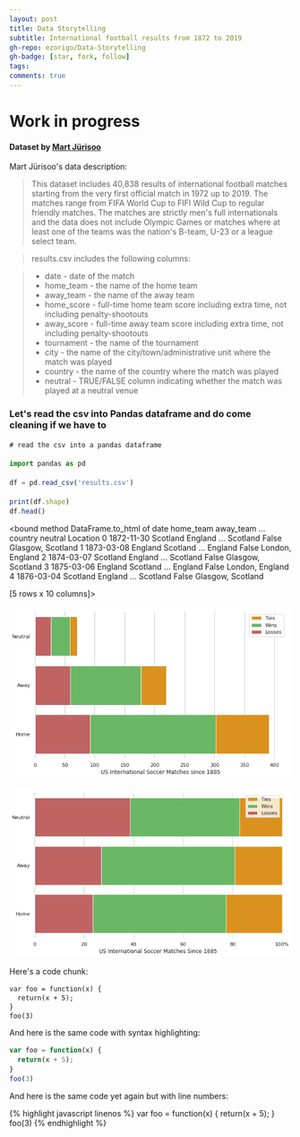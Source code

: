 ```yaml
---
layout: post
title: Data Storytelling
subtitle: International football results from 1872 to 2019
gh-repo: ezorigo/Data-Storytelling
gh-badge: [star, fork, follow]
tags: 
comments: true
---
```


# **Work in progress**

#### Dataset by [Mart Jürisoo](https://www.kaggle.com/martj42/international-football-results-from-1872-to-2017)

Mart Jürisoo's data description:

>This dataset includes 40,838 results of international football matches starting from the very first official match in 1972 up to 2019. The matches range from FIFA World Cup to FIFI Wild Cup to regular friendly matches. The matches are strictly men's full internationals and the data does not include Olympic Games or matches where at least one of the teams was the nation's B-team, U-23 or a league select team.

>results.csv includes the following columns:

> * date - date of the match
> * home_team - the name of the home team
> * away_team - the name of the away team
> * home_score - full-time home team score including extra time, not including penalty-shootouts
> * away_score - full-time away team score including extra time, not including penalty-shootouts
> * tournament - the name of the tournament
> * city - the name of the city/town/administrative unit where the match was played
> * country - the name of the country where the match was played
> * neutral - TRUE/FALSE column indicating whether the match was played at a neutral venue

### Let's read the csv into Pandas dataframe and do come cleaning if we have to

```javascript
# read the csv into a pandas dataframe

import pandas as pd

df = pd.read_csv('results.csv')

print(df.shape)
df.head()
```
<bound method DataFrame.to_html of         date home_team away_team  ...   country  neutral           Location
0 1872-11-30  Scotland   England  ...  Scotland    False  Glasgow, Scotland
1 1873-03-08   England  Scotland  ...   England    False    London, England
2 1874-03-07  Scotland   England  ...  Scotland    False  Glasgow, Scotland
3 1875-03-06   England  Scotland  ...   England    False    London, England
4 1876-03-04  Scotland   England  ...  Scotland    False  Glasgow, Scotland

[5 rows x 10 columns]>

![barplot1](https://github.com/ezorigo/ezorigo.github.io/blob/master/img/barplot1.png)

![barplot2](https://github.com/ezorigo/ezorigo.github.io/blob/master/img/barplot2%20normalized.png)

 <head> 
 <!-- Plotly.js -->
 <script src="https://cdn.plot.ly/plotly-latest.min.js"></script> 
 </head> 
 <body> 
 <!-- Plotly chart will be drawn inside this DIV --> 
 <div id="myDiv"></div> 
 <script> 
Plotly.d3.csv('https://raw.githubusercontent.com/ezorigo/Data-Storytelling/master/usasoccer.csv', function(err, rows){

    function unpack(rows, key) {
        return rows.map(function(row) { return row[key]; });
    }

    var scl = [[0.000000,'rgb(166,206,227)'],[0.090909,'rgb(31,120,180)'],[0.181818,'rgb(178,223,138)'],[0.272727,'rgb(51,160,44)'],[0.363636,'rgb(251,154,153)'],[0.454545,'rgb(227,26,28)'],[0.545455,'rgb(253,191,111)'],[0.636364,'rgb(255,127,0)'],[0.727273,'rgb(202,178,214)'],[0.818182,'rgb(106,61,154)'],[0.909091,'rgb(255,255,153)']];

    var data = [{
        type:'scattergeo',
        locationmode: 'country names',
        lon: unpack(rows, 'long'),
        lat: unpack(rows, 'lat'),
        hoverinfo: unpack(rows, 'text'),
        text: unpack(rows, 'text'),
        mode: 'markers',
        marker: {
            colorscale: scl,
            color: unpack(rows, 'tournament_id')
        }
    }];


    var layout = {
        title: 'US International Soccer Matches Since 1885',
        geo: {
            scope: 'world',
            projection: {
                type: 'natural earth'
            }
        }
    };

    Plotly.plot(myDiv, data, layout, {showLink: false});

});
 </script> 
 </body> 



Here's a code chunk:

~~~
var foo = function(x) {
  return(x + 5);
}
foo(3)
~~~

And here is the same code with syntax highlighting:

```javascript
var foo = function(x) {
  return(x + 5);
}
foo(3)
```

And here is the same code yet again but with line numbers:

{% highlight javascript linenos %}
var foo = function(x) {
  return(x + 5);
}
foo(3)
{% endhighlight %}
